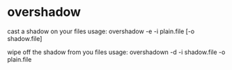 # overshadow
cast a shadow on your files
usage: overshadow -e -i plain.file [-o shadow.file]

wipe off the shadow from you files
usage: overshadown -d -i shadow.file -o plain.file
